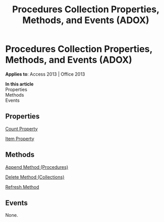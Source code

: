 ﻿---
title: Procedures Collection Properties, Methods, and Events (ADOX)
TOCTitle: Procedures Collection Properties, Methods, and Events (ADOX)
ms:assetid: 648777e6-87aa-e568-ba9a-f6f8070f6ee1
ms:mtpsurl: https://msdn.microsoft.com/en-us/library/JJ249387(v=office.15)
ms:contentKeyID: 48545292
ms.date: 09/18/2015
mtps_version: v=office.15
---

# Procedures Collection Properties, Methods, and Events (ADOX)


**Applies to**: Access 2013 | Office 2013

**In this article**  
Properties  
Methods  
Events  

## Properties

[Count Property](count-property-ado.md)

[Item Property](item-property-ado.md)

## Methods

[Append Method (Procedures)](append-method-adox-procedures.md)

[Delete Method (Collections)](delete-method-adox-collections.md)

[Refresh Method](refresh-method-ado.md)

## Events

None.

